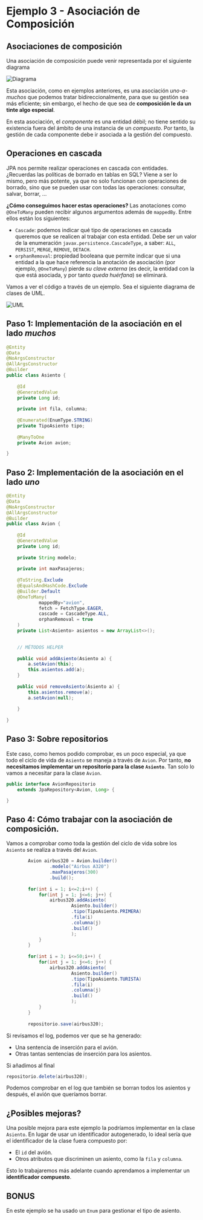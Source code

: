 # Ejemplo 3 - Asociación de Composición

## Asociaciones de composición

Una asociación de composición puede venir representada por el siguiente diagrama

![Diagrama](./uml.jpg)

Esta asociación, como en ejemplos anteriores, es una asociación _uno-a-muchos_ que podemos tratar bidireccionalmente, para que su gestión sea más eficiente; sin embargo, el hecho de que sea de **composición le da un tinte algo especial**.

En esta asociación, el _componente_ es una entidad débil; no tiene sentido su existencia fuera del ámbito de una instancia de un _compuesto_. Por tanto, la gestión de cada componente debe ir asociada a la gestión del compuesto.

## Operaciones en cascada

JPA nos permite realizar operaciones en cascada con entidades. ¿Recuerdas las políticas de borrado en tablas en SQL? Viene a ser lo mismo, pero más potente, ya que no solo funcionan con operaciones de borrado, sino que se pueden usar con todas las operaciones: consultar, salvar, borrar, ...

**¿Cómo conseguimos hacer estas operaciones?** Las anotaciones como `@OneToMany` pueden recibir algunos argumentos además de `mappedBy`. Entre ellos están los siguientes:

- `Cascade`: podemos indicar qué tipo de operaciones en cascada queremos que se realicen al trabajar con esta entidad. Debe ser un valor de la enumeración `javax.persistence.CascadeType`, a saber: `ALL`, `PERSIST`, `MERGE`, `REMOVE`, `DETACH`.
- `orphanRemoval`: propiedad booleana que permite indicar que si una entidad a la que hace referencia la anotación de asociación (por ejemplo, `@OneToMany`) pierde _su clave externa_ (es decir, la entidad con la que está asociada, y por tanto _queda huérfana_) se eliminará.  

Vamos a ver el código a través de un ejemplo. Sea el siguiente diagrama de clases de UML.

![UML](.png/Model!Main_0.png)

## Paso 1: Implementación de la asociación en el lado _muchos_


```java
@Entity
@Data
@NoArgsConstructor
@AllArgsConstructor
@Builder
public class Asiento {
	
	@Id
	@GeneratedValue
	private Long id;
	
	private int fila, columna;
	
	@Enumerated(EnumType.STRING)
	private TipoAsiento tipo;
	
	@ManyToOne
	private Avion avion;

}
```

## Paso 2: Implementación de la asociación en el lado _uno_

```java
@Entity
@Data
@NoArgsConstructor
@AllArgsConstructor
@Builder
public class Avion {
	
	@Id
	@GeneratedValue
	private Long id;
	
	private String modelo;
	
	private int maxPasajeros;
	
	@ToString.Exclude
	@EqualsAndHashCode.Exclude
	@Builder.Default
	@OneToMany(
			mappedBy="avion", 
			fetch = FetchType.EAGER,
			cascade = CascadeType.ALL,
			orphanRemoval = true
	)
	private List<Asiento> asientos = new ArrayList<>();

	
	// MÉTODOS HELPER
	
	public void addAsiento(Asiento a) {
		a.setAvion(this);
		this.asientos.add(a);
	}
	
	public void removeAsiento(Asiento a) {
		this.asientos.remove(a);
		a.setAvion(null);
		
	}
	
}

```

## Paso 3: Sobre repositorios

Este caso, como hemos podido comprobar, es un poco especial, ya que todo el ciclo de vida de `Asiento` se maneja a través de `Avion`. Por tanto, **no necesitamos implementar un repositorio para la clase `Asiento`**. Tan solo lo vamos a necesitar para la clase `Avion`.

```java
public interface AvionRepositorio 
	extends JpaRepository<Avion, Long> {

}
```

## Paso 4: Cómo trabajar con la asociación de composición.

Vamos a comprobar como toda la gestión del ciclo de vida sobre los `Asiento` se realiza a través del `Avion`.

```java
		Avion airbus320 = Avion.builder()
				.modelo("Airbus A320")
				.maxPasajeros(300)
				.build();
		
		for(int i = 1; i<=2;i++) {
			for(int j = 1; j<=6; j++) {
				airbus320.addAsiento(
						Asiento.builder()
						.tipo(TipoAsiento.PRIMERA)
						.fila(i)
						.columna(j)
						.build()						
						);
			}
		}
		
		for(int i = 3; i<=50;i++) {
			for(int j = 1; j<=6; j++) {
				airbus320.addAsiento(
						Asiento.builder()
						.tipo(TipoAsiento.TURISTA)
						.fila(i)
						.columna(j)
						.build()						
						);
			}
		}
		
		repositorio.save(airbus320);

```

Si revisamos el log, podemos ver que se ha generado:

- Una sentencia de inserción para el avión.
- Otras tantas sentencias de inserción para los asientos.


Si añadimos al final

```java
repositorio.delete(airbus320);
```

Podemos comprobar en el log que también se borran todos los asientos y después, el avión que queríamos borrar.

## ¿Posibles mejoras?

Una posible mejora para este ejemplo la podríamos implementar en la clase `Asiento`. En lugar de usar un identificador autogenerado, lo ideal sería que el identificador de la clase fuera compuesto por:

- El `id` del avión.
- Otros atributos que discriminen un asiento, como la `fila` y `columna`.

Esto lo trabajaremos más adelante cuando aprendamos a implementar un **identificador compuesto**.

## BONUS

En este ejemplo se ha usado un `Enum` para gestionar el tipo de asiento. 